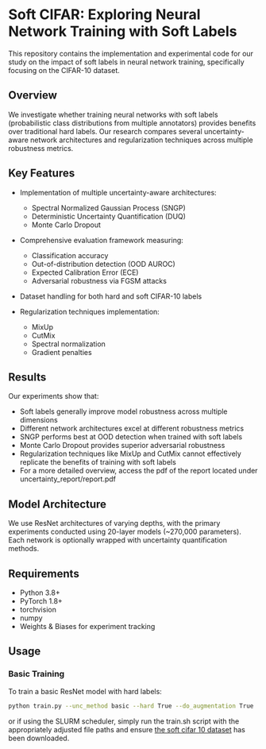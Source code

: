 # Soft CIFAR: Exploring Neural Network Training with Soft Labels

This repository contains the implementation and experimental code for our study on the impact of soft labels in neural network training, specifically focusing on the CIFAR-10 dataset.

## Overview

We investigate whether training neural networks with soft labels (probabilistic class distributions from multiple annotators) provides benefits over traditional hard labels. Our research compares several uncertainty-aware network architectures and regularization techniques across multiple robustness metrics.

## Key Features

- Implementation of multiple uncertainty-aware architectures:
  - Spectral Normalized Gaussian Process (SNGP)
  - Deterministic Uncertainty Quantification (DUQ)
  - Monte Carlo Dropout

- Comprehensive evaluation framework measuring:
  - Classification accuracy
  - Out-of-distribution detection (OOD AUROC)
  - Expected Calibration Error (ECE)
  - Adversarial robustness via FGSM attacks

- Dataset handling for both hard and soft CIFAR-10 labels

- Regularization techniques implementation:
  - MixUp
  - CutMix
  - Spectral normalization
  - Gradient penalties

## Results

Our experiments show that:

- Soft labels generally improve model robustness across multiple dimensions
- Different network architectures excel at different robustness metrics
- SNGP performs best at OOD detection when trained with soft labels
- Monte Carlo Dropout provides superior adversarial robustness
- Regularization techniques like MixUp and CutMix cannot effectively replicate the benefits of training with soft labels
- For a more detailed overview, access the pdf of the report located under uncertainty_report/report.pdf

## Model Architecture

We use ResNet architectures of varying depths, with the primary experiments conducted using 20-layer models (~270,000 parameters). Each network is optionally wrapped with uncertainty quantification methods.

## Requirements

- Python 3.8+
- PyTorch 1.8+
- torchvision
- numpy
- Weights & Biases for experiment tracking



## Usage

### Basic Training

To train a basic ResNet model with hard labels:

```bash
python train.py --unc_method basic --hard True --do_augmentation True
```

or if using the SLURM scheduler, simply run the train.sh script with the appropriately adjusted file paths and ensure [the soft cifar 10 dataset](https://github.com/jcpeterson/cifar-10h) has been downloaded.
